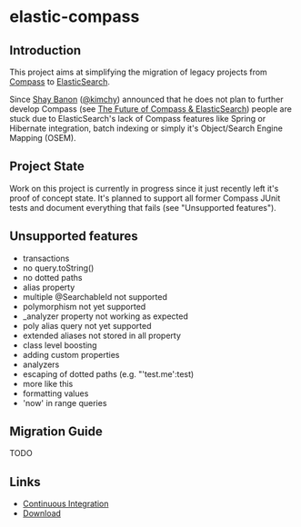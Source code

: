 elastic-compass
===============

Introduction
------------

This project aims at simplifying the migration of legacy projects from 
[Compass](http://www.compass-project.org/) to [ElasticSearch](http://www.elasticsearch.org/).

Since [Shay Banon](http://www.kimchy.org/) ([@kimchy](https://twitter.com/#!/kimchy))
announced that he does not plan to further develop Compass
(see [The Future of Compass & ElasticSearch](http://www.kimchy.org/the_future_of_compass/))
people are stuck due to ElasticSearch's lack of Compass features like Spring or Hibernate
integration, batch indexing or simply it's Object/Search Engine Mapping (OSEM).

Project State
-------------

Work on this project is currently in progress since it just recently left it's proof of 
concept state. It's planned to support all former Compass JUnit tests and document 
everything that fails (see "Unsupported features").

Unsupported features
--------------------

- transactions
- no query.toString()
- no dotted paths
- alias property
- multiple @SearchableId not supported
- polymorphism not yet supported
- _analyzer property not working as expected
- poly alias query not yet supported
- extended aliases not stored in all property
- class level boosting
- adding custom properties
- analyzers
- escaping of dotted paths (e.g. "'test.me':test)
- more like this
- formatting values
- 'now' in range queries

Migration Guide
---------------

TODO

Links
-----

- [Continuous Integration](https://oss.molindo.at/project.html?projectId=project11)
- [Download](https://oss.sonatype.org/index.html#nexus-search;quick~elastic-compass)
